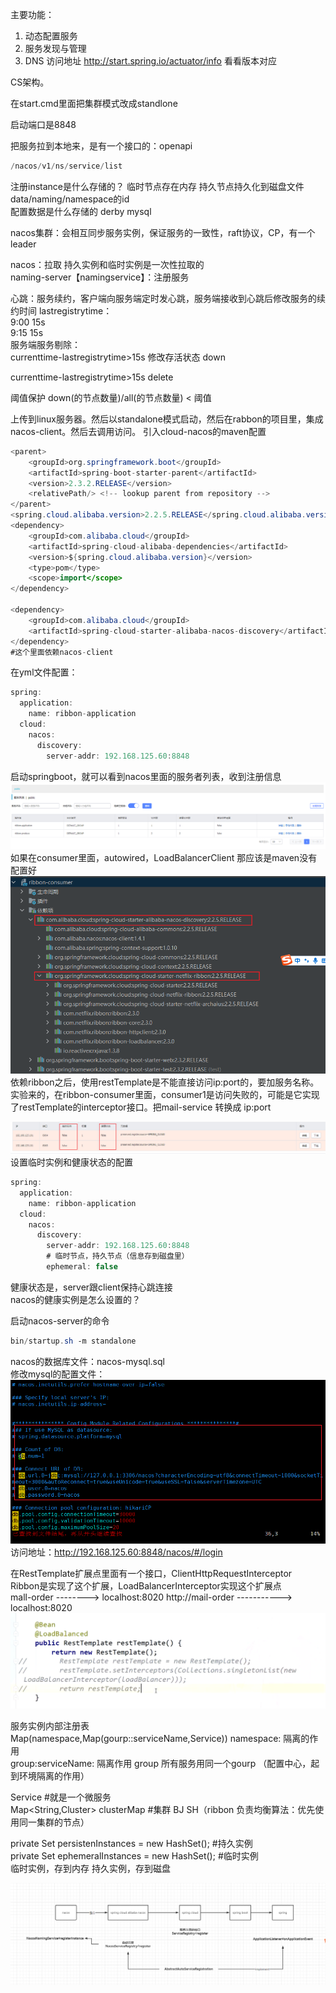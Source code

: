 主要功能：
1. 动态配置服务
1. 服务发现与管理
1. DNS
访问地址 http://start.spring.io/actuator/info
看看版本对应

CS架构。

在start.cmd里面把集群模式改成standlone

启动端口是8848

把服务拉到本地来，是有一个接口的：openapi
```java
/nacos/v1/ns/service/list
```

注册instance是什么存储的？ 临时节点存在内存 持久节点持久化到磁盘文件 data/naming/namespace的id    
配置数据是什么存储的  derby mysql

nacos集群：会相互同步服务实例，保证服务的一致性，raft协议，CP，有一个leader

nacos：拉取 持久实例和临时实例是一次性拉取的  
naming-server【namingservice】：注册服务

心跳：服务续约，客户端向服务端定时发心跳，服务端接收到心跳后修改服务的续约时间
lastregistrytime：  
9:00 15s  
9:15 15s  
服务端服务剔除：  
currenttime-lastregistrytime>15s 修改存活状态 down  

currenttime-lastregistrytime>15s delete  

阈值保护   down(的节点数量)/all(的节点数量) < 阈值  

上传到linux服务器。然后以standalone模式启动，然后在rabbon的项目里，集成nacos-client。然后去调用访问。
引入cloud-nacos的maven配置
```java
<parent>
    <groupId>org.springframework.boot</groupId>
    <artifactId>spring-boot-starter-parent</artifactId>
    <version>2.3.2.RELEASE</version>
    <relativePath/> <!-- lookup parent from repository -->
</parent>
<spring.cloud.alibaba.version>2.2.5.RELEASE</spring.cloud.alibaba.version>
<dependency>
    <groupId>com.alibaba.cloud</groupId>
    <artifactId>spring-cloud-alibaba-dependencies</artifactId>
    <version>${spring.cloud.alibaba.version}</version>
    <type>pom</type>
    <scope>import</scope>
</dependency>

<dependency>
    <groupId>com.alibaba.cloud</groupId>
    <artifactId>spring-cloud-starter-alibaba-nacos-discovery</artifactId>
</dependency>
#这个里面依赖nacos-client
```
在yml文件配置：
```java
spring:
  application:
    name: ribbon-application
  cloud:
    nacos:
      discovery:
        server-addr: 192.168.125.60:8848
```
启动springboot，就可以看到nacos里面的服务者列表，收到注册信息
![image](../../../images/Snipaste_2022-05-25_06-11-36.png)
如果在consumer里面，autowired，LoadBalancerClient 那应该是maven没有配置好
![image](../../../images/Snipaste_2022-05-25_06-54-10.png)
依赖ribbon之后，使用restTemplate是不能直接访问ip:port的，要加服务名称。实验来的，在ribbon-consumer里面，consumer1是访问失败的，可能是它实现了restTemplate的interceptor接口。把mail-service 转换成 ip:port

![image](../../../images/Snipaste_2022-05-25_07-02-04.png)
设置临时实例和健康状态的配置
```java
spring:
  application:
    name: ribbon-application
  cloud:
    nacos:
      discovery:
        server-addr: 192.168.125.60:8848
        # 临时节点，持久节点（信息存到磁盘里）
        ephemeral: false
```
健康状态是，server跟client保持心跳连接  
nacos的健康实例是怎么设置的？  



启动nacos-server的命令
```java
bin/startup.sh ‐m standalone
```
nacos的数据库文件：nacos-mysql.sql  
修改mysql的配置文件：
![image](../../../images/Snipaste_2022-05-25_05-32-39.png)
访问地址：http://192.168.125.60:8848/nacos/#/login  

在RestTemplate扩展点里面有一个接口，ClientHttpRequestInterceptor    
Ribbon是实现了这个扩展，LoadBalancerInterceptor实现这个扩展点  
mall-order --------> localhost:8020 
http://mail-order -----------> localhost:8020  
![image](../../../images/Snipaste_2022-05-25_04-45-58.png)

服务实例内部注册表  
Map(namespace,Map(gourp::serviceName,Service))
namespace: 隔离的作用  
group:serviceName: 隔离作用 group 所有服务用同一个gourp   （配置中心，起到环境隔离的作用）

Service #就是一个微服务  
Map<String,Cluster> clusterMap #集群 BJ SH（ribbon 负责均衡算法：优先使用同一集群的节点）

private Set<Instance> persistenInstances = new HashSet<Instance>();  #持久实例  
private Set<Instance> ephemeralInstances = new HashSet<Instance>();  #临时实例  
临时实例，存到内存
持久实例，存到磁盘

![image](../../../images/Snipaste_2022-05-25_05-29-33.png)
